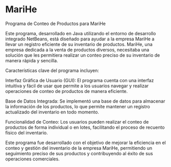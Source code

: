 # MariHe
Programa de Conteo de Productos para MariHe

Este programa, desarrollado en Java utilizando el entorno de desarrollo integrado NetBeans, está diseñado para ayudar a la empresa MariHe a llevar un registro eficiente de su inventario de productos. MariHe, una empresa dedicada a la venta de productos diversos, necesitaba una solución que les permitiera realizar un conteo preciso de su inventario de manera rápida y sencilla.

Características clave del programa incluyen:

Interfaz Gráfica de Usuario (GUI): El programa cuenta con una interfaz intuitiva y fácil de usar que permite a los usuarios navegar y realizar operaciones de conteo de productos de manera eficiente.

Base de Datos Integrada: Se implementó una base de datos para almacenar la información de los productos, lo que permite mantener un registro actualizado del inventario en todo momento.

Funcionalidad de Conteo: Los usuarios pueden realizar el conteo de productos de forma individual o en lotes, facilitando el proceso de recuento físico del inventario.


Este programa fue desarrollado con el objetivo de mejorar la eficiencia en el conteo y gestión del inventario de la empresa MariHe, permitiendo un seguimiento preciso de sus productos y contribuyendo al éxito de sus operaciones comerciales.



